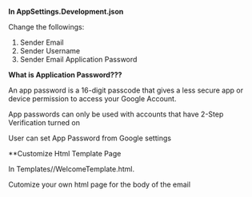 **In AppSettings.Development.json**

Change the followings:

1. Sender Email
2. Sender Username
3. Sender Email Application Password

**What is Application Password???**

An app password is a 16-digit passcode that gives a less secure app or device permission to access your Google Account.

App passwords can only be used with accounts that have 2-Step Verification turned on

User can set App Password from Google settings

**Customize Html Template Page

In Templates//WelcomeTemplate.html.

Cutomize your own html page for the body of the email

